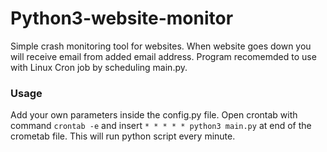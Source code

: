# Python3-website-monitor
Simple crash monitoring tool for websites. When website goes down you will receive email from added email address. Program recomemded to use with Linux Cron job by scheduling main.py.
### Usage
Add your own parameters inside the config.py file.
Open crontab  with command `crontab -e` and insert `* * * * * python3 main.py` at end of the crometab file. This will run python script every minute.

